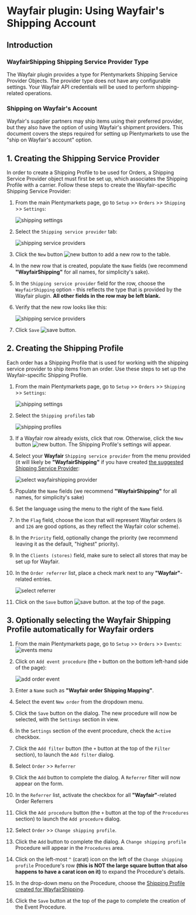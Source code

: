 # Wayfair plugin: Using Wayfair's Shipping Account

## Introduction

### WayfairShipping Shipping Service Provider Type
The Wayfair plugin provides a type for Plentymarkets Shipping Service Provider Objects. The provider type does not have any configurable settings. Your Wayfair API credentials will be used to perform shipping-related operations.

### Shipping on Wayfair's Account
Wayfair's supplier partners may ship items using their preferred provider, but they also have the option of using Wayfair's shipment providers. This document covers the steps required for setting up Plentymarkets to use the "ship on Wayfair's account" option.


## 1. Creating the Shipping Service Provider
In order to create a Shipping Profile to be used for Orders, a Shipping Service Provider object must first be set up, which associates the Shipping Profile with a carrier. Follow these steps to create the Wayfair-specific Shipping Service Provider:

1. From the main Plentymarkets page, go to `Setup` >> `Orders` >> `Shipping` >> `Settings`:

    ![shipping settings](../../../images/en/menu_order_shipping_settings.png)

2. Select the `Shipping service provider` tab:

    ![shipping service providers](../../../images/en/shipping/shipping_service_providers_without_wayfair.png)

3. Click the `New` button ![new button](../../../images/en/button_plus_new.png) to add a new row to the table.

4. In the new row that is created, populate the `Name` fields (we recommend **"WayfairShipping"** for all names, for simplicity's sake).

5. In the `Shipping service provider` field for the row, choose the `WayfairShipping` option - this reflects the type that is provided by the Wayfair plugin. **All other fields in the row may be left blank.**

6. Verify that the new row looks like this:

     ![shipping service providers](../../../images/en/shipping/shipping_service_providers_with_wayfair.png)

7. Click `Save` ![save button](../../../images/en/button_save.png).


## 2. Creating the Shipping Profile
Each order has a Shipping Profile that is used for working with the shipping service provider to ship items from an order. Use these steps to set up the Wayfair-specific Shipping Profile.

1. From the main Plentymarkets page, go to `Setup` >> `Orders` >> `Shipping` >> `Settings`:

    ![shipping settings](../../../images/en/menu_order_shipping_settings.png)

2. Select the `Shipping profiles` tab

    ![shipping profiles](../../../images/en/shipping/shipping_profiles_without_wayfair.png)

3. If a Wayfair row already exists, click that row. Otherwise, click  the `New` button ![new button](../../../images/en/button_plus_new.png). The Shipping Profile's settings will appear.

4. Select your **Wayfair** `Shipping service provider` from the menu provided (it will likely be **"WayfairShipping"** if you have created [the suggested Shipping Service Provider](#1-creating-the-shipping-service-provider):

    ![select wayfairshipping provider](../../../images/en/shipping/select_wayfairshipping_provider.png)

5. Populate the `Name` fields (we recommend **"WayfairShipping"** for all names, for simplicity's sake)

6. Set the language using the menu to the right of the `Name` field.

7. In the `Flag` field, choose the icon that will represent Wayfair orders (`6` and `126` are good options, as they reflect the Wayfair color scheme).

8. In the `Priority` field, optionally change the priority (we recommend leaving it as the default, "highest" priority).

9. In the `Clients (stores)` field, make sure to select all stores that may be set up for Wayfair.

10. In the `Order referrer` list, place a check mark next to any **"Wayfair"**-related entries.

    ![select referrer](../../../images/en/shipping/shipping_profile_select_referrer.png)

11. Click on the `Save` button ![save button](../../../images/common/button_save.png). at the top of the page.


## 3. Optionally selecting the Wayfair Shipping Profile automatically for Wayfair orders

1. From the main Plentymarkets page, go to  `Setup` >> `Orders` >> `Events`:
    ![events menu](../../../images/en/menu_order_events.png)

2.	Click on `Add event procedure` (the `+` button on the bottom left-hand side of the page):

    ![add order event](../../../images/en/add_order_event.png)

3. Enter a `Name` such as **"Wayfair order Shipping Mapping"**.

4. Select the event `New order` from the dropdown menu.

5. Click the `Save` button on the dialog. The new procedure will now be selected, with the `Settings` section in view.

6. In the `Settings` section of the event procedure, check the `Active` checkbox.

7. Click the ``Add filter`` button (the `+` button at the top of the `Filter` section), to launch the `Add filter` dialog.

8. Select  `Order` >> `Referrer`

9. Click the `Add` button to complete the dialog. A `Referrer` filter will now appear on the form.

10. In the `Referrer` list, activate the checkbox for all **"Wayfair"**-related Order Referrers

11. Click the `Add procedure` button (the `+` button at the top of the `Procedures` section) to launch the `Add procedure` dialog.

12. Select `Order` >> `Change shipping profile`.

13. Click the `Add` button to complete the dialog. A `Change shipping profile` Procedure will appear in the `Procedures` area.

12. Click on the left-most `^` (carat) icon on the left of the `Change shipping profile` Procedure's row **(this is NOT the large square button that also happens to have a carat icon on it)** to expand the Procedure's details.

13. In the drop-down menu on the Procedure, choose the [Shipping Profile created for WayfairShipping](#2-creating-the-shipping-profile).

14. Click the `Save` button at the top of the page to complete the creation of the Event Procedure.
